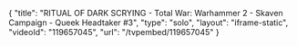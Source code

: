 {
    "title": "RITUAL OF DARK SCRYING - Total War: Warhammer 2 - Skaven Campaign - Queek Headtaker #3",
    "type": "solo",
    "layout": "iframe-static",
    "videoId": "119657045",
    "url": "\/tvpembed\/119657045"
}